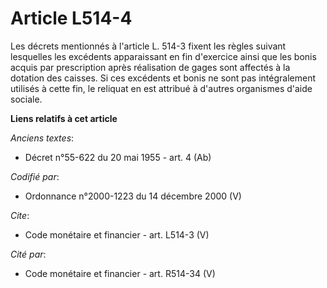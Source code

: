 # Article L514-4

Les décrets mentionnés à l'article L. 514-3 fixent les règles suivant lesquelles les excédents apparaissant en fin d'exercice
ainsi que les bonis acquis par prescription après réalisation de gages sont affectés à la dotation des caisses. Si ces
excédents et bonis ne sont pas intégralement utilisés à cette fin, le reliquat en est attribué à d'autres organismes d'aide
sociale.

**Liens relatifs à cet article**

_Anciens textes_:

  - Décret n°55-622 du 20 mai 1955 - art. 4 (Ab)

_Codifié par_:

  - Ordonnance n°2000-1223 du 14 décembre 2000 (V)

_Cite_:

  - Code monétaire et financier - art. L514-3 (V)

_Cité par_:

  - Code monétaire et financier - art. R514-34 (V)
